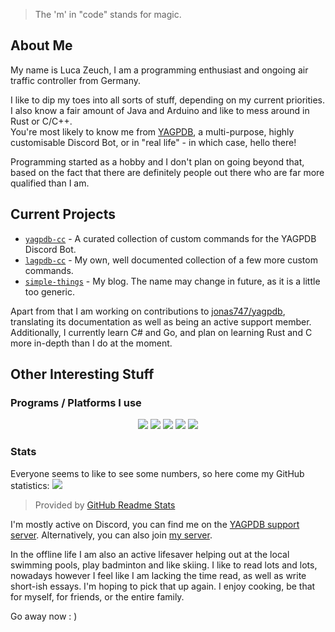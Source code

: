 > The 'm' in "code" stands for magic.

## About Me
My name is Luca Zeuch, I am a programming enthusiast and ongoing air traffic controller from Germany.

I like to dip my toes into all sorts of stuff, depending on my current priorities. I also know a fair amount of Java and Arduino and like to mess around in Rust or C/C++.<br/>
You're most likely to know me from [YAGPDB](https://yagpdb.xyz), a multi-purpose, highly customisable Discord Bot, or in "real life" - in which case, hello there!

Programming started as a hobby and I don't plan on going beyond that, based on the fact that there are definitely people out there who are far more qualified than I am.

## Current Projects
* [`yagpdb-cc`](github.com/yagpdb-cc/yagpdb-cc) - A curated collection of custom commands for the YAGPDB Discord Bot.
* [`lagpdb-cc`](github.com/l-zeuch/lagpdb-cc) - My own, well documented collection of a few more custom commands.
* [`simple-things`](github.com/l-zeuch/simple-things) - My blog. The name may change in future, as it is a little too generic.

Apart from that I am working on contributions to [jonas747/yagpdb](github.com/jonas747/yagpdb), translating its documentation as well as being an active support member.
Additionally, I currently learn C# and Go, and plan on learning Rust and C more in-depth than I do at the moment.

## Other Interesting Stuff
### Programs / Platforms I use
<div align="center">
<img src="https://img.shields.io/static/v1?label=Discord&message=LZeuch%237325&color=7289da&style=for-the-badge&logo=discord"/>
<img src="https://img.shields.io/static/v1?label=VSCode&message=1.56.2&style=for-the-badge&color=007ACC&logo=visual-studio-code"/>
<img src="https://img.shields.io/static/v1?label=GitBook&message= 📚&color=3884ff&style=for-the-badge&logo=gitbook"/>
<img src="https://img.shields.io/static/v1?label=Docker&message= 🐳&color=2496ed&style=for-the-badge&logo=docker"/>
<img src="https://img.shields.io/static/v1?label=GitHub&message=l-zeuch&color=181717&style=for-the-badge&logo=github"/>
</div>

### Stats
Everyone seems to like to see some numbers, so here come my GitHub statistics:
<img src="https://github-readme-stats.vercel.app/api?username=l-zeuch&show_icons=true&hide_border=true&theme=prussian&hide_title=true&count_private=true&include_all_commits=true&cache_seconds=1800"/>

> Provided by [GitHub Readme Stats](https://github.com/anuraghazra/github-readme-stats)


I'm mostly active on Discord, you can find me on the [YAGPDB support server](https://discord.com/invite/4udtcA5). Alternatively, you can also join [my server](https://discord.gg/tFhxypKcvm). 

In the offline life I am also an active lifesaver helping out at the local swimming pools, play badminton and like skiing. I like to read lots and lots, nowadays however I feel like I am lacking the time read, as well as write short-ish essays. I'm hoping to pick that up again. I enjoy cooking, be that for myself, for friends, or the entire family.

Go away now : ) 
